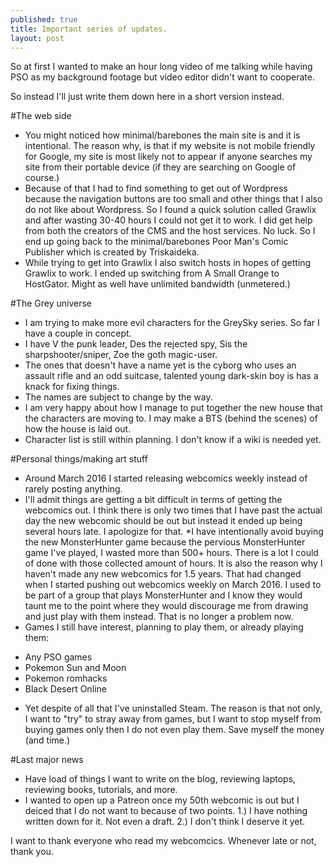 ```yaml
---
published: true
title: Important series of updates.
layout: post
---
```

So at first I wanted to make an hour long video of me talking while having PSO as my background footage but video editor didn't want to cooperate.

So instead I'll just write them down here in a short version instead.

#The web side
* You might noticed how minimal/barebones the main site is and it is intentional. The reason why, is that if my website is not mobile friendly for Google, my site is most likely not to appear if anyone searches my site from their portable device (if they are searching on Google of course.)
* Because of that I had to find something to get out of Wordpress because the navigation buttons are too small and other things that I also do not like about Wordpress. So I found a quick solution called Grawlix and after wasting 30-40 hours I could not get it to work. I did get help from both the creators of the CMS and the host services. No luck. So I end up going back to the minimal/barebones Poor Man's Comic Publisher which is created by Triskaideka.
* While trying to get into Grawlix I also switch hosts in hopes of getting Grawlix to work. I ended up switching from A Small Orange to HostGator. Might as well have unlimited bandwidth (unmetered.)

#The Grey universe
* I am trying to make more evil characters for the GreySky series. So far I have a couple in concept.
* I have V the punk leader, Des the rejected spy, Sis the sharpshooter/sniper, Zoe the goth magic-user.
* The ones that doesn't have a name yet is the cyborg who uses an assault rifle and an odd suitcase, talented young dark-skin boy is has a knack for fixing things.
* The names are subject to change by the way.
* I am very happy about how I manage to put together the new house that the characters are moving to. I may make a BTS (behind the scenes) of how the house is laid out.
* Character list is still within planning. I don't know if a wiki is needed yet.

#Personal things/making art stuff
* Around March 2016 I started releasing webcomics weekly instead of rarely posting anything.
* I'll admit things are getting a bit difficult in terms of getting the webcomics out. I think there is only two times that I have past the actual day the new webcomic should be out but instead it ended up being several hours late. I apologize for that.
*I have intentionally avoid buying the new MonsterHunter game because the pervious MonsterHunter game I've played, I wasted more than 500+ hours. There is a lot I could of done with those collected amount of hours. It is also the reason why I haven't made any new webcomics for 1.5 years. That had changed when I started pushing out webcomics weekly on March 2016. I used to be part of a group that plays MonsterHunter and I know they would taunt me to the point where they would discourage me from drawing and just play with them instead. That is no longer a problem now.
* Games I still have interest, planning to play them, or already playing them:
- Any PSO games
- Pokemon Sun and Moon
- Pokemon romhacks
- Black Desert Online
* Yet despite of all that I've uninstalled Steam. The reason is that not only, I want to "try" to stray away from games, but I want to stop myself from buying games only then I do not even play them. Save myself the money (and time.)

#Last major news
* Have load of things I want to write on the blog, reviewing laptops,  reviewing books, tutorials, and more.
* I wanted to open up a Patreon once my 50th webcomic is out but I deiced that I do not want to because of two points. 1.) I have nothing written down for it. Not even a draft. 2.) I don't think I deserve it yet.

I want to thank everyone who read my webcomcics. Whenever late or not, thank you.